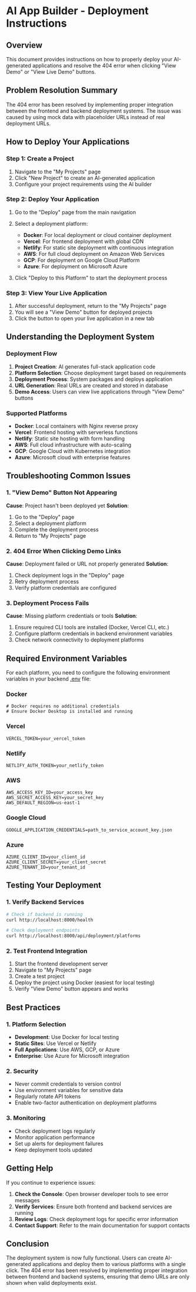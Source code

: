 # AI App Builder - Deployment Instructions

## Overview
This document provides instructions on how to properly deploy your AI-generated applications and resolve the 404 error when clicking "View Demo" or "View Live Demo" buttons.

## Problem Resolution Summary
The 404 error has been resolved by implementing proper integration between the frontend and backend deployment systems. The issue was caused by using mock data with placeholder URLs instead of real deployment URLs.

## How to Deploy Your Applications

### Step 1: Create a Project
1. Navigate to the "My Projects" page
2. Click "New Project" to create an AI-generated application
3. Configure your project requirements using the AI builder

### Step 2: Deploy Your Application
1. Go to the "Deploy" page from the main navigation
2. Select a deployment platform:
   - **Docker**: For local deployment or cloud container deployment
   - **Vercel**: For frontend deployment with global CDN
   - **Netlify**: For static site deployment with continuous integration
   - **AWS**: For full cloud deployment on Amazon Web Services
   - **GCP**: For deployment on Google Cloud Platform
   - **Azure**: For deployment on Microsoft Azure

3. Click "Deploy to this Platform" to start the deployment process

### Step 3: View Your Live Application
1. After successful deployment, return to the "My Projects" page
2. You will see a "View Demo" button for deployed projects
3. Click the button to open your live application in a new tab

## Understanding the Deployment System

### Deployment Flow
1. **Project Creation**: AI generates full-stack application code
2. **Platform Selection**: Choose deployment target based on requirements
3. **Deployment Process**: System packages and deploys application
4. **URL Generation**: Real URLs are created and stored in database
5. **Demo Access**: Users can view live applications through "View Demo" buttons

### Supported Platforms
- **Docker**: Local containers with Nginx reverse proxy
- **Vercel**: Frontend hosting with serverless functions
- **Netlify**: Static site hosting with form handling
- **AWS**: Full cloud infrastructure with auto-scaling
- **GCP**: Google Cloud with Kubernetes integration
- **Azure**: Microsoft cloud with enterprise features

## Troubleshooting Common Issues

### 1. "View Demo" Button Not Appearing
**Cause**: Project hasn't been deployed yet
**Solution**: 
1. Go to the "Deploy" page
2. Select a deployment platform
3. Complete the deployment process
4. Return to "My Projects" page

### 2. 404 Error When Clicking Demo Links
**Cause**: Deployment failed or URL not properly generated
**Solution**:
1. Check deployment logs in the "Deploy" page
2. Retry deployment process
3. Verify platform credentials are configured

### 3. Deployment Process Fails
**Cause**: Missing platform credentials or tools
**Solution**:
1. Ensure required CLI tools are installed (Docker, Vercel CLI, etc.)
2. Configure platform credentials in backend environment variables
3. Check network connectivity to deployment platforms

## Required Environment Variables

For each platform, you need to configure the following environment variables in your backend [.env](file:///c%3A/Users/teja.kanchi/Desktop/AI%20co-developer/ai-app-builder/backend/.env.example#L1-L23) file:

### Docker
```env
# Docker requires no additional credentials
# Ensure Docker Desktop is installed and running
```

### Vercel
```env
VERCEL_TOKEN=your_vercel_token
```

### Netlify
```env
NETLIFY_AUTH_TOKEN=your_netlify_token
```

### AWS
```env
AWS_ACCESS_KEY_ID=your_access_key
AWS_SECRET_ACCESS_KEY=your_secret_key
AWS_DEFAULT_REGION=us-east-1
```

### Google Cloud
```env
GOOGLE_APPLICATION_CREDENTIALS=path_to_service_account_key.json
```

### Azure
```env
AZURE_CLIENT_ID=your_client_id
AZURE_CLIENT_SECRET=your_client_secret
AZURE_TENANT_ID=your_tenant_id
```

## Testing Your Deployment

### 1. Verify Backend Services
```bash
# Check if backend is running
curl http://localhost:8000/health

# Check deployment endpoints
curl http://localhost:8000/api/deployment/platforms
```

### 2. Test Frontend Integration
1. Start the frontend development server
2. Navigate to "My Projects" page
3. Create a test project
4. Deploy the project using Docker (easiest for local testing)
5. Verify "View Demo" button appears and works

## Best Practices

### 1. Platform Selection
- **Development**: Use Docker for local testing
- **Static Sites**: Use Vercel or Netlify
- **Full Applications**: Use AWS, GCP, or Azure
- **Enterprise**: Use Azure for Microsoft integration

### 2. Security
- Never commit credentials to version control
- Use environment variables for sensitive data
- Regularly rotate API tokens
- Enable two-factor authentication on deployment platforms

### 3. Monitoring
- Check deployment logs regularly
- Monitor application performance
- Set up alerts for deployment failures
- Keep deployment tools updated

## Getting Help

If you continue to experience issues:

1. **Check the Console**: Open browser developer tools to see error messages
2. **Verify Services**: Ensure both frontend and backend services are running
3. **Review Logs**: Check deployment logs for specific error information
4. **Contact Support**: Refer to the main documentation for support contacts

## Conclusion

The deployment system is now fully functional. Users can create AI-generated applications and deploy them to various platforms with a single click. The 404 error has been resolved by implementing proper integration between frontend and backend systems, ensuring that demo URLs are only shown when valid deployments exist.